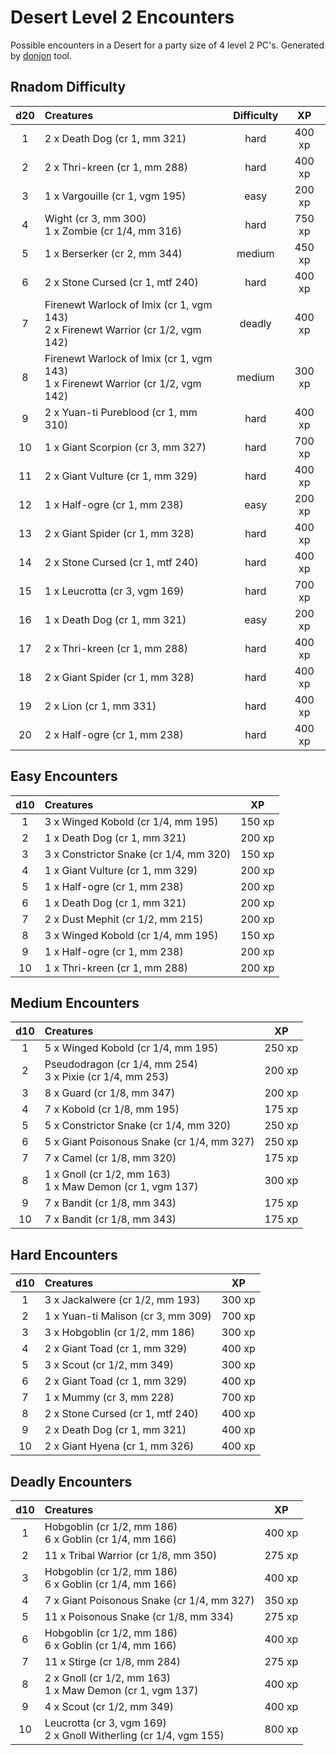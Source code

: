 # Desert Level 2 Encounters

Possible encounters in a Desert for a party size of 4 level 2 PC's. Generated by [donjon](https://donjon.bin.sh/5e/random/#type=encounter) tool.


## Rnadom Difficulty

| d20 | Creatures | Difficulty | XP |
|:---:|:--------- |:----------:|:--:|
| 1 | 2 x Death Dog (cr 1, mm 321) | hard | 400 xp |
| 2 | 2 x Thri-kreen (cr 1, mm 288) | hard | 400 xp |
| 3 | 1 x Vargouille (cr 1, vgm 195) | easy | 200 xp |
| 4 | Wight (cr 3, mm 300)<br>1 x Zombie (cr 1/4, mm 316) | hard | 750 xp |
| 5 | 1 x Berserker (cr 2, mm 344) | medium | 450 xp |
| 6 | 2 x Stone Cursed (cr 1, mtf 240) | hard | 400 xp |
| 7 | Firenewt Warlock of Imix (cr 1, vgm 143)<br>2 x Firenewt Warrior (cr 1/2, vgm 142) | deadly | 400 xp |
| 8 | Firenewt Warlock of Imix (cr 1, vgm 143)<br>1 x Firenewt Warrior (cr 1/2, vgm 142) | medium | 300 xp |
| 9 | 2 x Yuan-ti Pureblood (cr 1, mm 310) | hard | 400 xp |
| 10 | 1 x Giant Scorpion (cr 3, mm 327) | hard | 700 xp |
| 11 | 2 x Giant Vulture (cr 1, mm 329) | hard | 400 xp |
| 12 | 1 x Half-ogre (cr 1, mm 238) | easy | 200 xp |
| 13 | 2 x Giant Spider (cr 1, mm 328) | hard | 400 xp |
| 14 | 2 x Stone Cursed (cr 1, mtf 240) | hard | 400 xp |
| 15 | 1 x Leucrotta (cr 3, vgm 169) | hard | 700 xp |
| 16 | 1 x Death Dog (cr 1, mm 321) | easy | 200 xp |
| 17 | 2 x Thri-kreen (cr 1, mm 288) | hard | 400 xp |
| 18 | 2 x Giant Spider (cr 1, mm 328) | hard | 400 xp |
| 19 | 2 x Lion (cr 1, mm 331) | hard | 400 xp |
| 20 | 2 x Half-ogre (cr 1, mm 238) | hard | 400 xp |


## Easy Encounters

| d10 | Creatures | XP |
|:---:|:--------- |:--:|
| 1 | 3 x Winged Kobold (cr 1/4, mm 195)| 150 xp |
| 2 | 1 x Death Dog (cr 1, mm 321)| 200 xp |
| 3 | 3 x Constrictor Snake (cr 1/4, mm 320)| 150 xp |
| 4 | 1 x Giant Vulture (cr 1, mm 329)| 200 xp |
| 5 | 1 x Half-ogre (cr 1, mm 238)| 200 xp |
| 6 | 1 x Death Dog (cr 1, mm 321)| 200 xp |
| 7 | 2 x Dust Mephit (cr 1/2, mm 215)| 200 xp |
| 8 | 3 x Winged Kobold (cr 1/4, mm 195)| 150 xp |
| 9 | 1 x Half-ogre (cr 1, mm 238)| 200 xp |
| 10 | 1 x Thri-kreen (cr 1, mm 288)| 200 xp |


## Medium Encounters

| d10 | Creatures | XP |
|:---:|:--------- |:--:|
| 1 | 5 x Winged Kobold (cr 1/4, mm 195)| 250 xp |
| 2 | Pseudodragon (cr 1/4, mm 254)<br>3 x Pixie (cr 1/4, mm 253)| 200 xp |
| 3 | 8 x Guard (cr 1/8, mm 347)| 200 xp |
| 4 | 7 x Kobold (cr 1/8, mm 195)| 175 xp |
| 5 | 5 x Constrictor Snake (cr 1/4, mm 320)| 250 xp |
| 6 | 5 x Giant Poisonous Snake (cr 1/4, mm 327)| 250 xp |
| 7 | 7 x Camel (cr 1/8, mm 320)| 175 xp |
| 8 | 1 x Gnoll (cr 1/2, mm 163)<br>1 x Maw Demon (cr 1, vgm 137)| 300 xp |
| 9 | 7 x Bandit (cr 1/8, mm 343)| 175 xp |
| 10 | 7 x Bandit (cr 1/8, mm 343)| 175 xp |


## Hard Encounters

| d10 | Creatures | XP |
|:---:|:--------- |:--:|
| 1 | 3 x Jackalwere (cr 1/2, mm 193)| 300 xp |
| 2 | 1 x Yuan-ti Malison (cr 3, mm 309)| 700 xp |
| 3 | 3 x Hobgoblin (cr 1/2, mm 186)| 300 xp |
| 4 | 2 x Giant Toad (cr 1, mm 329)| 400 xp |
| 5 | 3 x Scout (cr 1/2, mm 349)| 300 xp |
| 6 | 2 x Giant Toad (cr 1, mm 329)| 400 xp |
| 7 | 1 x Mummy (cr 3, mm 228)| 700 xp |
| 8 | 2 x Stone Cursed (cr 1, mtf 240)| 400 xp |
| 9 | 2 x Death Dog (cr 1, mm 321)| 400 xp |
| 10 | 2 x Giant Hyena (cr 1, mm 326)| 400 xp |


## Deadly Encounters

| d10 | Creatures | XP |
|:---:|:--------- |:--:|
| 1 | Hobgoblin (cr 1/2, mm 186)<br>6 x Goblin (cr 1/4, mm 166)| 400 xp |
| 2 | 11 x Tribal Warrior (cr 1/8, mm 350)| 275 xp |
| 3 | Hobgoblin (cr 1/2, mm 186)<br>6 x Goblin (cr 1/4, mm 166)| 400 xp |
| 4 | 7 x Giant Poisonous Snake (cr 1/4, mm 327)| 350 xp |
| 5 | 11 x Poisonous Snake (cr 1/8, mm 334)| 275 xp |
| 6 | Hobgoblin (cr 1/2, mm 186)<br>6 x Goblin (cr 1/4, mm 166)| 400 xp |
| 7 | 11 x Stirge (cr 1/8, mm 284)| 275 xp |
| 8 | 2 x Gnoll (cr 1/2, mm 163)<br>1 x Maw Demon (cr 1, vgm 137)| 400 xp |
| 9 | 4 x Scout (cr 1/2, mm 349)| 400 xp |
| 10 | Leucrotta (cr 3, vgm 169)<br>2 x Gnoll Witherling (cr 1/4, vgm 155)| 800 xp |
